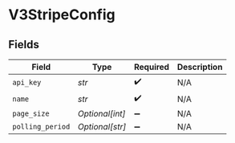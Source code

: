 # V3StripeConfig


## Fields

| Field              | Type               | Required           | Description        |
| ------------------ | ------------------ | ------------------ | ------------------ |
| `api_key`          | *str*              | :heavy_check_mark: | N/A                |
| `name`             | *str*              | :heavy_check_mark: | N/A                |
| `page_size`        | *Optional[int]*    | :heavy_minus_sign: | N/A                |
| `polling_period`   | *Optional[str]*    | :heavy_minus_sign: | N/A                |